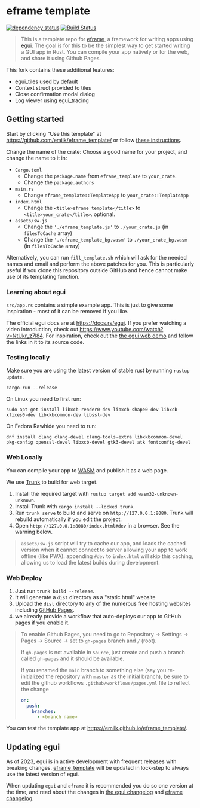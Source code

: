 # eframe template

[![dependency status](https://deps.rs/repo/github/romixlab/eframe_template/status.svg)](https://deps.rs/repo/github/romixlab/eframe_template)
[![Build Status](https://github.com/romixlab/eframe_template/workflows/CI/badge.svg)](https://github.com/romixlab/eframe_template/actions?workflow=CI)

> This is a template repo for [eframe](https://github.com/emilk/egui/tree/master/crates/eframe), a framework for writing
> apps using [egui](https://github.com/emilk/egui/).
> The goal is for this to be the simplest way to get started writing a GUI app in Rust.
> You can compile your app natively or for the web, and share it using Github Pages.

This fork contains these additional features:

* egui_tiles used by default
* Context struct provided to tiles
* Close confirmation modal dialog
* Log viewer using egui_tracing

## Getting started

Start by clicking "Use this template" at https://github.com/emilk/eframe_template/ or
follow [these instructions](https://docs.github.com/en/free-pro-team@latest/github/creating-cloning-and-archiving-repositories/creating-a-repository-from-a-template).

Change the name of the crate: Choose a good name for your project, and change the name to it in:

* `Cargo.toml`
    * Change the `package.name` from `eframe_template` to `your_crate`.
    * Change the `package.authors`
* `main.rs`
    * Change `eframe_template::TemplateApp` to `your_crate::TemplateApp`
* `index.html`
    * Change the `<title>eframe template</title>` to `<title>your_crate</title>`. optional.
* `assets/sw.js`
    * Change the `'./eframe_template.js'` to `./your_crate.js` (in `filesToCache` array)
    * Change the `'./eframe_template_bg.wasm'` to `./your_crate_bg.wasm` (in `filesToCache` array)

Alternatively, you can run `fill_template.sh` which will ask for the needed names and email and perform the above
patches for you. This is particularly useful if you clone this repository outside GitHub and hence cannot make use of
its
templating function.

### Learning about egui

`src/app.rs` contains a simple example app. This is just to give some inspiration - most of it can be removed if you
like.

The official egui docs are at <https://docs.rs/egui>. If you prefer watching a video introduction, check
out <https://www.youtube.com/watch?v=NtUkr_z7l84>. For inspiration, check out
the [the egui web demo](https://emilk.github.io/egui/index.html) and follow the links in it to its source code.

### Testing locally

Make sure you are using the latest version of stable rust by running `rustup update`.

`cargo run --release`

On Linux you need to first run:

`sudo apt-get install libxcb-render0-dev libxcb-shape0-dev libxcb-xfixes0-dev libxkbcommon-dev libssl-dev`

On Fedora Rawhide you need to run:

`dnf install clang clang-devel clang-tools-extra libxkbcommon-devel pkg-config openssl-devel libxcb-devel gtk3-devel atk fontconfig-devel`

### Web Locally

You can compile your app to [WASM](https://en.wikipedia.org/wiki/WebAssembly) and publish it as a web page.

We use [Trunk](https://trunkrs.dev/) to build for web target.

1. Install the required target with `rustup target add wasm32-unknown-unknown`.
2. Install Trunk with `cargo install --locked trunk`.
3. Run `trunk serve` to build and serve on `http://127.0.0.1:8080`. Trunk will rebuild automatically if you edit the
   project.
4. Open `http://127.0.0.1:8080/index.html#dev` in a browser. See the warning below.

> `assets/sw.js` script will try to cache our app, and loads the cached version when it cannot connect to server
> allowing your app to work offline (like PWA).
> appending `#dev` to `index.html` will skip this caching, allowing us to load the latest builds during development.

### Web Deploy

1. Just run `trunk build --release`.
2. It will generate a `dist` directory as a "static html" website
3. Upload the `dist` directory to any of the numerous free hosting websites
   including [GitHub Pages](https://docs.github.com/en/free-pro-team@latest/github/working-with-github-pages/configuring-a-publishing-source-for-your-github-pages-site).
4. we already provide a workflow that auto-deploys our app to GitHub pages if you enable it.

> To enable Github Pages, you need to go to Repository -> Settings -> Pages -> Source -> set to `gh-pages` branch and
`/` (root).
>
> If `gh-pages` is not available in `Source`, just create and push a branch called `gh-pages` and it should be
> available.
>
> If you renamed the `main` branch to something else (say you re-initialized the repository with `master` as the initial
> branch), be sure to edit the github workflows `.github/workflows/pages.yml` file to reflect the change
> ```yml
> on:
>   push:
>     branches:
>       - <branch name>
> ```

You can test the template app at <https://emilk.github.io/eframe_template/>.

## Updating egui

As of 2023, egui is in active development with frequent releases with breaking
changes. [eframe_template](https://github.com/emilk/eframe_template/) will be updated in lock-step to always use the
latest version of egui.

When updating `egui` and `eframe` it is recommended you do so one version at the time, and read about the changes
in [the egui changelog](https://github.com/emilk/egui/blob/master/CHANGELOG.md)
and [eframe changelog](https://github.com/emilk/egui/blob/master/crates/eframe/CHANGELOG.md).
